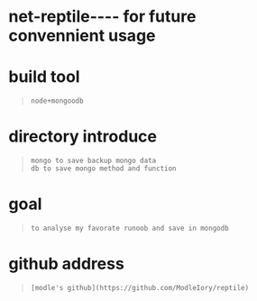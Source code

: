 # net-reptile---- for future convennient usage  

# build tool  
> `node+mongoodb`  

# directory introduce

> `mongo to save backup mongo data`  
> `db to save mongo method and function`  

# goal  
> `to analyse my favorate runoob and save in mongodb`  

# github address  
> `[modle's github](https://github.com/ModleIory/reptile)`


